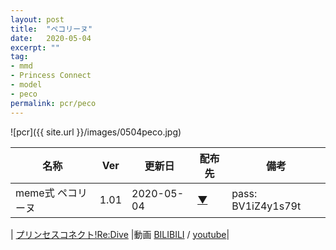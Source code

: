 ```yaml
---
layout: post
title:  "ペコリーヌ"
date:   2020-05-04
excerpt: ""
tag:
- mmd
- Princess Connect
- model
- peco
permalink: pcr/peco
---
```


![pcr]({{ site.url }}/images/0504peco.jpg)




| 名称 | Ver | 更新日 | 配布先 | 備考 |
|---|---|---|---|---|
| meme式 ペコリーヌ | 1.01 | 2020-05-04 | [▼](https://bowlroll.net/file/225183) | pass: BV1iZ4y1s79t |

| [プリンセスコネクト!Re:Dive](https://i-fox.club/pcr/) |動画   [BILIBILI](https://www.bilibili.com/video/BV1iZ4y1s79t/) / [youtube](https://youtu.be/st-bW4whusQ)|
